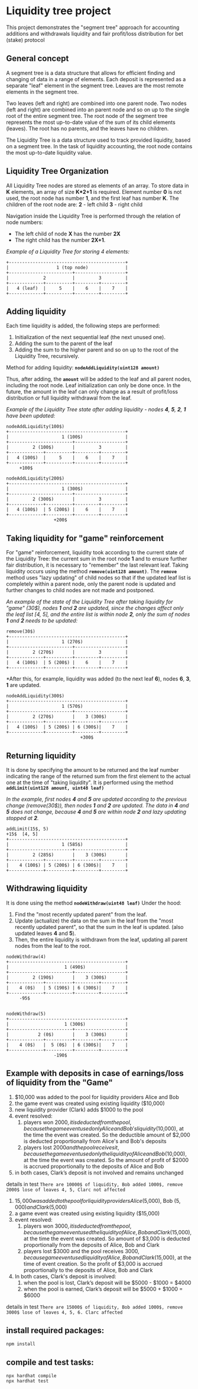 # Liquidity tree project

This project demonstrates the "segment tree" approach for accounting additions and withdrawals liquidity and fair profit/loss distribution for bet (stake) protocol

## General concept
A segment tree is a data structure that allows for efficient finding and changing of data in a range of elements.
Each deposit is represented as a separate "leaf" element in the segment tree.
Leaves are the most remote elements in the segment tree.

Two leaves (left and right) are combined into one parent node. Two nodes (left and right) are combined into an parent node and so on up to the single root of the entire segment tree.
The root node of the segment tree represents the most up-to-date value of the sum of its child elements (leaves).
The root has no parents, and the leaves have no children.

The Liquidity Tree is a data structure used to track provided liquidity, based on a segment tree.
In the task of liquidity accounting, the root node contains the most up-to-date liquidity value.

## Liquidity Tree Organization
All Liquidity Tree nodes are stored as elements of an array.
To store data in **K** elements, an array of size **K*2+1** is required.
Element number **0** is not used, the root node has number **1**, and the first leaf has number **K**.
The children of the root node are: **2** - left child **3** - right child

Navigation inside the Liquidity Tree is performed through the relation of node numbers:
- The left child of node **X** has the number **2X**
- The right child has the number **2X+1**.
  

*Example of a Liquidity Tree for storing 4 elements:*
```shell
+--------------------------------------------+
|                  1 (top node)              |
+------------------------+-------------------+
|             2          |         3         |
+-------------+----------+---------+---------+
|   4 (leaf)  |     5    |    6    |    7    |
+-------------+----------+---------+---------+
```

## Adding liquidity
Each time liquidity is added, the following steps are performed:
1. Initialization of the next sequential leaf (the next unused one).
2. Adding the sum to the parent of the leaf
3. Adding the sum to the higher parent and so on up to the root of the Liquidity Tree, recursively.
   
Method for adding liquidity: **```nodeAddLiquidity(uint128 amount)```**

Thus, after adding, the **```amount```** will be added to the leaf and all parent nodes, including the root node.
Leaf initialization can only be done once.
In the future, the amount in the leaf can only change as a result of profit/loss distribution or full liquidity withdrawal from the leaf.

*Example of the Liquidity Tree state after adding liquidity - nodes **4**, **5**, **2**, **1** have been updated:*

```shell
nodeAddLiquidity(100$)
+--------------------------------------------+
|                    1 (100$)                |
+------------------------+-------------------+
|         2 (100$)       |         3         |
+-------------+----------+---------+---------+
|   4 (100$)  |     5    |    6    |    7    |
+-------------+----------+---------+---------+
     +100$

nodeAddLiquidity(200$)
+--------------------------------------------+
|                    1 (300$)                |
+------------------------+-------------------+
|         2 (300$)       |         3         |
+-------------+----------+---------+---------+
|   4 (100$)  | 5 (200$) |    6    |    7    |
+-------------+----------+---------+---------+
                  +200$
```

## Taking liquidity for "game" reinforcement
For "game" reinforcement, liquidity took according to the current state of the Liquidity Tree: the current sum in the root node **1** and to ensure further fair distribution, it is necessary to "remember" the last relevant leaf.
Taking liquidity occurs using the method **```remove(uint128 amount)```**.
The **```remove```** method uses "lazy updating" of child nodes so that if the updated leaf list is completely within a parent node, only the parent node is updated and further changes to child nodes are not made and postponed.

*An example of the state of the Liquidity Tree after taking liquidity for "game" (30$), nodes **1** and **2** are updated, since the changes affect only the leaf list [4, 5], and the entire list is within node **2**, only the sum of nodes **1** and **2** needs to be updated:*

```shell
remove(30$)
+--------------------------------------------+
|                    1 (270$)                |
+------------------------+-------------------+
|         2 (270$)       |         3         |
+-------------+----------+---------+---------+
|   4 (100$)  | 5 (200$) |    6    |    7    |
+-------------+----------+---------+---------+
```

*After this, for example, liquidity was added (to the next leaf **6**), nodes **6**, **3**, **1** are updated.

```shell
nodeAddLiquidity(300$)
+--------------------------------------------+
|                    1 (570$)                |
+------------------------+-------------------+
|         2 (270$)       |    3 (300$)       |
+-------------+----------+---------+---------+
|   4 (100$)  | 5 (200$) | 6 (300$)|    7    |
+-------------+----------+---------+---------+
                            +300$
```

## Returning liquidity
It is done by specifying the amount to be returned and the leaf number indicating the range of the returned sum from the first element to the actual one at the time of "taking liquidity".
It is performed using the method **```addLimit(uint128 amount, uint48 leaf)```**

*In the example, first nodes **4** and **5** are updated according to the previous change (remove(30$)), then nodes **1** and **2** are updated. The data in **4** and **5** does not change, because **4** and **5** are within node **2** and lazy updating stopped at **2**.*

```shell
addLimit(15$, 5)
+15$  [4, 5]
+--------------------------------------------+
|                    1 (585$)                |
+------------------------+-------------------+
|         2 (285$)       |    3 (300$)       |
+-------------+----------+---------+---------+
|    4 (100$) | 5 (200$) | 6 (300$)|    7    |
+-------------+----------+---------+---------+
```

## Withdrawing liquidity
It is done using the method **```nodeWithdraw(uint48 leaf)```**
Under the hood:
1. Find the "most recently updated parent" from the leaf.
2. Update (actualize) the data on the sum in the leaf from the "most recently updated parent", so that the sum in the leaf is updated. (also updated leaves **4** and **5**).
3. Then, the entire liquidity is withdrawn from the leaf, updating all parent nodes from the leaf to the root.

```shell
nodeWithdraw(4) 
+--------------------------------------------+
|                     1 (490$)               |
+------------------------+-------------------+
|         2 (190$)       |    3 (300$)       |
+-------------+----------+---------+---------+
|    4 (0$)   | 5 (190$) | 6 (300$)|    7    |
+-------------+----------+---------+---------+
     -95$


nodeWithdraw(5) 
+--------------------------------------------+
|                     1 (300$)               |
+------------------------+-------------------+
|           2 (0$)       |    3 (300$)       |
+-------------+----------+---------+---------+
|    4 (0$)   |  5 (0$)  | 6 (300$)|    7    |
+-------------+----------+---------+---------+
                  -190$
```

## Example with deposits in case of earnings/loss of liquidity from the "Game"
1. $10,000 was added to the pool for liquidity providers Alice and Bob
2. the game event was created using existing liquidity ($10,000)
3. new liquidity provider (Clark) adds $1000 to the pool
4. event resolved:
    1. players won $2000, it is deducted from the pool, because the game event used only Alice and Bob's liquidity ($10,000), at the time the event was created. So the deductible amount of $2,000 is deducted proportionally from Alice's and Bob's deposits
    2. players lost $2000 and the pool receives it, because the game event used only the liquidity of Alice and Bob ($10,000), at the time the event was created. So the amount of profit of $2000 is accrued proportionally to the deposits of Alice and Bob
5. in both cases, Clark’s deposit is not involved and remains unchanged

details in test ```There are 10000$ of liquidity, Bob added 1000$, remove 2000$ lose of leaves 4, 5, Clarc not affected```

1. $15,000 was added to the pool for liquidity providers Alice ($5,000), Bob ($5,000) and Clark ($5,000)
2. a game event was created using existing liquidity ($15,000)
3. event resolved:
    1. players won $3000, it is deducted from the pool, because the game event used the liquidity of Alice, Bob and Clark ($15,000), at the time the event was created. So amount of $3,000 is deducted proportionally from the deposits of Alice, Bob and Clark
    2. players lost $3000 and the pool receives $3000, because game event used liquidity of Alice, Bob and Clark ($15,000), at the time of event creation. So the profit of $3,000 is accrued proportionally to the deposits of Alice, Bob and Clark
4. In both cases, Clark's deposit is involved:
    1. when the pool is lost, Clark’s deposit will be $5000 - $1000 = $4000
    2. when the pool is earned, Clark’s deposit will be $5000 + $1000 = $6000

details in test ```There are 15000$ of liquidity, Bob added 1000$, remove 3000$ lose of leaves 4, 5, 6. Clarc affected```


## install required packages:
```shell
npm install
```

## compile and test tasks:

```shell
npx hardhat compile
npx hardhat test
```
